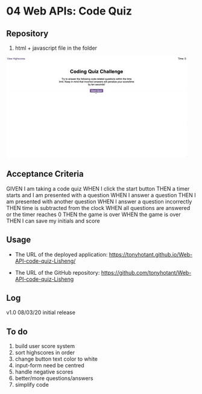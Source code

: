 # 04 Web APIs: Code Quiz

## Repository

1. html + javascript file in the folder

![code quiz](./Assets/04-web-apis-homework-demo.gif)

## Acceptance Criteria

GIVEN I am taking a code quiz
WHEN I click the start button
THEN a timer starts and I am presented with a question
WHEN I answer a question
THEN I am presented with another question
WHEN I answer a question incorrectly
THEN time is subtracted from the clock
WHEN all questions are answered or the timer reaches 0
THEN the game is over
WHEN the game is over
THEN I can save my initials and score

## Usage

- The URL of the deployed application: <https://tonyhotant.github.io/Web-API-code-quiz-Lisheng/>

- The URL of the GitHub repository: <https://github.com/tonyhotant/Web-API-code-quiz-Lisheng>

## Log

v1.0 08/03/20 initial release

## To do

  1. build user score system
  2. sort highscores in order
  3. change button text color to white
  4. input-form need be centred
  5. handle negative scores
  6. better/more questions/answers
  7. simplify code
